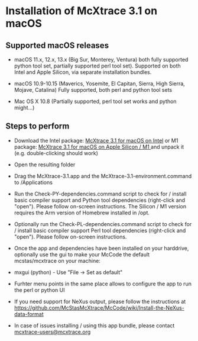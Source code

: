 # Installation of McXtrace 3.1 on macOS 

## Supported macOS releases
* macOS 11.x, 12.x, 13.x (Big Sur, Monterey, Ventura) both fully supported python tool set, partially
  supported perl tool set). Supported on both Intel and Apple Silicon,
  via separate installation bundles.

* macOS 10.9-10.15 (Maverics, Yosemite, El Capitan, Sierra, High
  Sierra, Mojave, Catalina) Fully supported, both perl and python tool sets

* Mac OS X 10.8 (Partially supported, perl tool set works and python might...)

## Steps to perform

* Download the Intel package:
  [McXtrace 3.1 for macOS on Intel](http://download.mcxtrace.org/mcxtrace-3.1/mac/mcxtrace-mac_x86_64/mcxtrace-3.1_x86_64.tgz)
  or M1 package:
  [McXtrace 3.1 for macOS on Apple Silicon / M1 ](http://download.mcxtrace.org/mcxtrace-3.1/mac/mcxtrace-mac_arm64/mcxtrace-3.1_arm64.tgz)
  and unpack it (e.g. double-clicking should work)

* Open the resulting folder

* Drag the McXtrace-3.1.app and the McXtrace-3.1-environment.command to
/Applications

* Run the Check-PY-dependencies.command script to check for / install
  basic compiler support and  Python tool dependencies (right-click and "open"). Please follow
  on-screen instructions. The Silicon / M1 version requires the Arm
  version of Homebrew installed in /opt.

* Optionally run the Check-PL-dependencies.command script to check for
  / install basic compiler support  Perl tool dependencies (right-click and "open"). Please follow
  on-screen instructions.

* Once the app and dependencies have been installed on your harddrive, optionally use the gui to make your McCode
the default mcstas/mcxtrace on your machine:
 * mxgui    (python) - Use "File -> Set as default"
 * Furhter menu points in the same place allows to configure the app to run the perl or python UI

* If you need support for NeXus output, please follow the instructions at 
  https://github.com/McStasMcXtrace/McCode/wiki/Install-the-NeXus-data-format
* In case of issues installing / using this app bundle, please contact mcxtrace-users@mcxtrace.org
